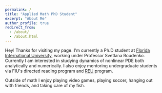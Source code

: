 ```yaml
---
permalink: /
title: "Applied Math PhD Student"
excerpt: "About Me"
author_profile: true
redirect_from: 
  - /about/
  - /about.html
---
```

Hey! Thanks for visiting my page. I'm currently a Ph.D student at [Florida International University](https://case.fiu.edu/mathstat/), working under Professor Svetlana Roudenko. Currently I am interested in studying dynamics of nonlinear PDE both analytically and numerically. I also enjoy mentoring undergraduate students via FIU's directed reading program and [REU](https://case.fiu.edu/mathstat/opportunities/amrpu/) program.

Outside of math I enjoy playing video games, playing soccer, hanging out with friends, and taking care of my fish.
